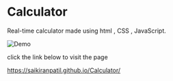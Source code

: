 # Calculator
Real-time calculator made using html , CSS , JavaScript.

![Demo](https://user-images.githubusercontent.com/84263946/129074462-3c732861-c2d6-494f-a6e9-819e2c703431.gif)

click the link below to visit the page

https://saikiranpatil.github.io/Calculator/
